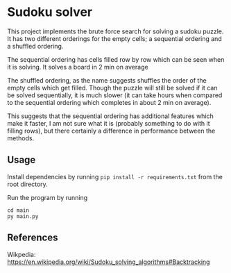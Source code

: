 
# Sudoku solver

This project implements the brute force search for solving a sudoku puzzle. It has two
different orderings for the empty cells; a sequential ordering and a shuffled ordering.

The sequential ordering has cells filled row by row which can be seen when it is solving.
It solves a board in 2 min on average

The shuffled ordering, as the name suggests shuffles the order of the empty cells which get filled.
Though the puzzle will still be solved if it can be solved sequentially, it is much slower (it can
take hours when compared to the sequential ordering which completes in about 2 min on average).

This suggests that the sequential ordering has additional features which make it faster,
I am not sure what it is (probably something to do with it filling rows), but there certainly
a difference in performance between the methods.



## Usage

Install dependencies by running
```pip install -r requirements.txt```
from the root directory.

Run the program by running
```
cd main
py main.py
```

## References

Wikpedia: https://en.wikipedia.org/wiki/Sudoku_solving_algorithms#Backtracking